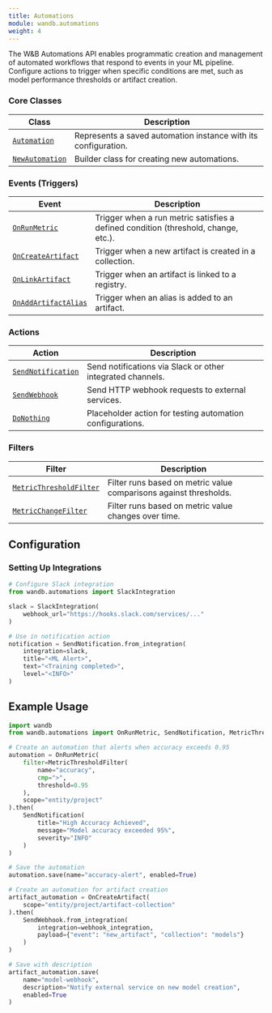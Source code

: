 ```yaml
---
title: Automations
module: wandb.automations
weight: 4
---
```


The W&B Automations API enables programmatic creation and management of automated workflows that respond to events in your ML pipeline. Configure actions to trigger when specific conditions are met, such as model performance thresholds or artifact creation.


### Core Classes

| Class | Description |
|-------|-------------|
| [`Automation`](./automation/) | Represents a saved automation instance with its configuration. |
| [`NewAutomation`](./newautomation/) | Builder class for creating new automations. |

### Events (Triggers)

| Event | Description |
|-------|-------------|
| [`OnRunMetric`](./onrunmetric/) | Trigger when a run metric satisfies a defined condition (threshold, change, etc.). |
| [`OnCreateArtifact`](./oncreateartifact/) | Trigger when a new artifact is created in a collection. |
| [`OnLinkArtifact`](./onlinkartifact/) | Trigger when an artifact is linked to a registry. |
| [`OnAddArtifactAlias`](./onaddartifactalias/) | Trigger when an alias is added to an artifact. |

### Actions

| Action | Description |
|--------|-------------|
| [`SendNotification`](./sendnotification/) | Send notifications via Slack or other integrated channels. |
| [`SendWebhook`](./sendwebhook/) | Send HTTP webhook requests to external services. |
| [`DoNothing`](./donothing/) | Placeholder action for testing automation configurations. |

### Filters

| Filter | Description |
|--------|-------------|
| [`MetricThresholdFilter`](./metricthresholdfilter/) | Filter runs based on metric value comparisons against thresholds. |
| [`MetricChangeFilter`](./metricchangefilter/) | Filter runs based on metric value changes over time. |

## Configuration

### Setting Up Integrations

```python
# Configure Slack integration
from wandb.automations import SlackIntegration

slack = SlackIntegration(
    webhook_url="https://hooks.slack.com/services/..."
)

# Use in notification action
notification = SendNotification.from_integration(
    integration=slack,
    title="<ML Alert>",
    text="<Training completed>",
    level="<INFO>"
)
```

## Example Usage

```python
import wandb
from wandb.automations import OnRunMetric, SendNotification, MetricThresholdFilter

# Create an automation that alerts when accuracy exceeds 0.95
automation = OnRunMetric(
    filter=MetricThresholdFilter(
        name="accuracy",
        cmp=">",
        threshold=0.95
    ),
    scope="entity/project"
).then(
    SendNotification(
        title="High Accuracy Achieved",
        message="Model accuracy exceeded 95%",
        severity="INFO"
    )
)

# Save the automation
automation.save(name="accuracy-alert", enabled=True)

# Create an automation for artifact creation
artifact_automation = OnCreateArtifact(
    scope="entity/project/artifact-collection"
).then(
    SendWebhook.from_integration(
        integration=webhook_integration,
        payload={"event": "new_artifact", "collection": "models"}
    )
)

# Save with description
artifact_automation.save(
    name="model-webhook",
    description="Notify external service on new model creation",
    enabled=True
)
```

